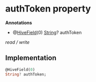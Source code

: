 


# authToken property







**Annotations**

- @[HiveField](https://pub.dev/documentation/hive/2.2.3/hive/HiveField-class.html)(0)
[String](https://api.flutter.dev/flutter/dart-core/String-class.html)? authToken
  
_<span class="feature">read / write</span>_






## Implementation

```dart
@HiveField(0)
String? authToken;
```







